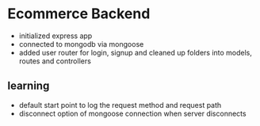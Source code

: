 # Ecommerce Backend

- initialized express app
- connected to mongodb via mongoose
- added user router for login, signup and cleaned up folders into models, routes and controllers


## learning

- default start point to log the request method and request path
- disconnect option of mongoose connection when server disconnects
